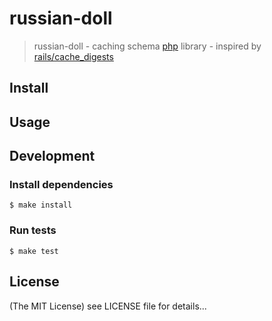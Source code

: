 russian-doll
======

> russian-doll - caching schema [php](http://php.net) library - inspired by [rails/cache_digests](https://github.com/rails/cache_digests)

## Install

## Usage

## Development

### Install dependencies

    $ make install

### Run tests

    $ make test

## License

(The MIT License)
see LICENSE file for details...
